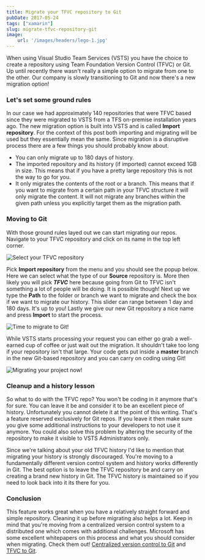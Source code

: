 ```yaml
---
title: Migrate your TFVC repository to Git
pubDate: 2017-05-24
tags: ["xamarin"]
slug: migrate-tfvc-repository-git
image: 
    url: '/images/headers/lego-1.jpg'
---
```


When using Visual Studio Team Services (VSTS) you have the choice to create a repository using Team Foundation Version Control (TFVC) or Git. Up until recently there wasn't really a simple option to migrate from one to the other. Our company is slowly transitioning to Git and now there's a new migration option! 

### Let's set some ground rules

In our case we had approximately 140 repositories that were TFVC based since they were migrated to VSTS from a TFS on-premise installation years ago. The new migration option is built into VSTS and is called **Import repository**. For the context of this post both importing and migrating will be used but they essentially mean the same. Since migration is a disruptive process there are a few things you should probably know about.

*   You can only migrate up to 180 days of history.
*   The imported repository and its history (if imported) cannot exceed 1GB in size. This means that if you have a pretty large repository this is not the way to go for you.
*   It only migrates the contents of the root or a branch. This means that if you want to migrate from a certain path in your TFVC structure it will only migrate the content. It will not migrate any branches within the given path unless you explicitly target them as the migration path.

### Moving to Git

With those ground rules layed out we can start migrating our repos. Navigate to your TFVC repository and click on its name in the top left corner.

![Select your TFVC repository](/images/posts/repos.png?style=halfsize)

Pick **Import repository** from the menu and you should see the popup below. Here we can select what the type of our **Source** repository is. More then likely you will pick ***TFVC*** here because going from Git to TFVC isn't something a lot of people will be doing. It is possible though! Next up we type the **Path** to the folder or branch we want to migrate and check the box if we want to migrate our history. This slider can range between 1 day and 180 days. It's up to you! Lastly we give our new Git repository a nice name and press **Import** to start the process.

![Time to migrate to Git!](/images/posts/migrate.png?style=halfsize)

While VSTS starts processing your request you can either go grab a well-earned cup of coffee or just wait out the migration. It shouldn't take too long if your repository isn't that large. Your code gets put inside a **master** branch in the new Git-based repository and you can carry on coding using Git!

![Migrating your project now!](/images/posts/busymigrating.png?style=halfsize)

### Cleanup and a history lesson

So what to do with the TFVC repo? You won't be coding in it anymore that's for sure. You can leave it be and consider it to be an excellent piece of history. Unfortunately you cannot delete it at the point of this writing. That's a feature reserved exclusively for Git repos. If you leave it then make sure you give some additional instructions to your developers to not use it anymore. You could also solve this problem by altering the security of the repository to make it visible to VSTS Administrators only.

Since we're talking about your old TFVC history I'd like to mention that migrating your history is strongly discouraged. You're moving to a fundamentally different version control system and history works differently in Git. The best option is to leave the TFVC repository be and carry on creating a brand new history in Git. The TFVC history is maintained so if you need to look back into it its there for you.

### Conclusion

This feature works great when you have a relatively straight forward and simple repository. Cleaning it up before migrating also helps a lot. Keep in mind that you're moving from a centralized version control system to a distributed one which comes with additional challenges. Microsoft has some excellent whitepapers on this process and what you should consider when migrating. Check them out! [Centralized version control to Git](https://www.visualstudio.com/learn/centralized-to-git/) and [TFVC to Git](https://www.visualstudio.com/learn/migrate-from-tfvc-to-git/).